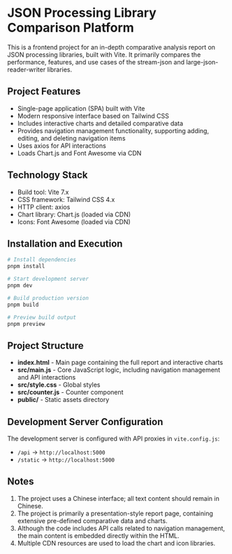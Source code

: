 # JSON Processing Library Comparison Platform

This is a frontend project for an in-depth comparative analysis report on JSON processing libraries, built with Vite. It primarily compares the performance, features, and use cases of the stream-json and large-json-reader-writer libraries.

## Project Features

- Single-page application (SPA) built with Vite
- Modern responsive interface based on Tailwind CSS
- Includes interactive charts and detailed comparative data
- Provides navigation management functionality, supporting adding, editing, and deleting navigation items
- Uses axios for API interactions
- Loads Chart.js and Font Awesome via CDN

## Technology Stack

- Build tool: Vite 7.x
- CSS framework: Tailwind CSS 4.x
- HTTP client: axios
- Chart library: Chart.js (loaded via CDN)
- Icons: Font Awesome (loaded via CDN)

## Installation and Execution

```bash
# Install dependencies
pnpm install

# Start development server
pnpm dev

# Build production version
pnpm build

# Preview build output
pnpm preview
```

## Project Structure

- **index.html** - Main page containing the full report and interactive charts
- **src/main.js** - Core JavaScript logic, including navigation management and API interactions
- **src/style.css** - Global styles
- **src/counter.js** - Counter component
- **public/** - Static assets directory

## Development Server Configuration

The development server is configured with API proxies in `vite.config.js`:

- `/api` → `http://localhost:5000`
- `/static` → `http://localhost:5000`

## Notes

1. The project uses a Chinese interface; all text content should remain in Chinese.
2. The project is primarily a presentation-style report page, containing extensive pre-defined comparative data and charts.
3. Although the code includes API calls related to navigation management, the main content is embedded directly within the HTML.
4. Multiple CDN resources are used to load the chart and icon libraries.

